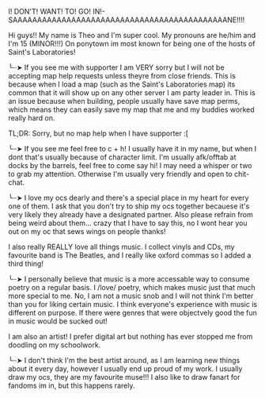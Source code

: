 I! DON'T! WANT! TO! GO! IN!-SAAAAAAAAAAAAAAAAAAAAAAAAAAAAAAAAAAAAAAAAAAAANE!!!!

Hi guys!! My name is Theo and I'm super cool. My pronouns are he/him and I'm 15 (MINOR!!!) On ponytown im most known for being one of the hosts of Saint's Laboratories!

╰┈➤ If you see me with supporter I am VERY sorry but I will not be accepting map help requests unless theyre from close friends. This is because when I load a map (such as the Saint's Laboratories map) its common that it will show up on any other server I am party leader in. This is an issue because when building, people usually have save map perms, which means they can easily save my map that me and my buddies worked really hard on.

TL;DR: Sorry, but no map help when I have supporter :[

╰┈➤ If you see me feel free to c + h! I usually have it in my name, but when I dont that's usually because of character limit. I'm usually afk/offtab at docks by the barrels, feel free to come say hi! I may need a whisper or two to grab my attention. Otherwise I'm usually very friendly and open to chit-chat.

╰┈➤ I love my ocs dearly and there's a special place in my heart for every one of them. I ask that you don't try to ship my ocs together becauese it's very likely they already have a designated partner. Also please refrain from being weird about them... crazy that I have to say this, no I wont hear you out on my oc that sews wings on people thanks!

I also really REALLY love all things music. I collect vinyls and CDs, my favourite band is The Beatles, and I really like oxford commas so I added a third thing!

╰┈➤ I personally believe that music is a more accessable way to consume poetry on a regular basis. I /love/ poetry, which makes music just that much more special to me. No, I am not a music snob and I will not think I'm better than you for liking certain music. I think everyone's experience with music is different on purpose. If there were genres that were objectvely good the fun in music would be sucked out!

I am also an artist! I prefer digital art but nothing has ever stopped me from doodling on my schoolwork.

╰┈➤ I don't think I'm the best artist around, as I am learning new things about it every day, however I usually end up proud of my work. I usually draw my ocs, they are my favourite muse!!! I also like to draw fanart for fandoms im in, but this happens rarely.



